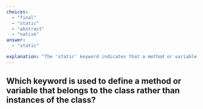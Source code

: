 ```yaml
---
choices:
  - "final"
  - "static"
  - "abstract"
  - "native"
answer:
  - "static"

explanation: "The 'static' keyword indicates that a method or variable is associated with the class itself."
---
```


## Which keyword is used to define a method or variable that belongs to the class rather than instances of the class?
